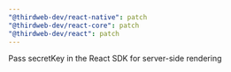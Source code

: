 ```yaml
---
"@thirdweb-dev/react-native": patch
"@thirdweb-dev/react-core": patch
"@thirdweb-dev/react": patch
---
```


Pass secretKey in the React SDK for server-side rendering

